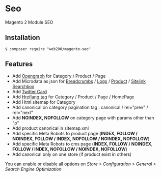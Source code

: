 # Seo

Magento 2 Module SEO

## Installation

```
$ composer require "web200/magento-seo"
```

## Features

* Add [Opengraph](https://ogp.me/) for Category / Product / Page
* Add Microdata as json for [Breadcrumbs](https://developers.google.com/search/docs/data-types/breadcrumb) / [Logo](https://developers.google.com/search/docs/data-types/logo) / [Product](https://developers.google.com/search/docs/data-types/product) / [Sitelink Searchbox](https://developers.google.com/search/docs/data-types/sitelinks-searchbox)
* Add [Twitter Card](https://developer.twitter.com/en/docs/twitter-for-websites/cards/guides/getting-started)
* Add [Hreflang tag](https://developers.google.com/search/docs/advanced/crawling/localized-versions) for Category / Product / Page / HomePage
* Add Html sitemap for Category
* Add canonical on category pagination tag : canonical / rel="prev" / rel="next"
* Add **NOINDEX, NOFOLLOW** on category page with params other than "p"
* Add product canonical in sitemap.xml
* Add specific Meta Robots to product page (**INDEX, FOLLOW / NOINDEX, FOLLOW / INDEX, NOFOLLOW / NOINDEX, NOFOLLOW**)
* Add specific Meta Robots to cms page (**INDEX, FOLLOW / NOINDEX, FOLLOW / INDEX, NOFOLLOW / NOINDEX, NOFOLLOW**)
* Add canonical only on one store (if product exist in others)

You can enable or disable all options on _Store > Configuration > General > Search Engine Optimization_
